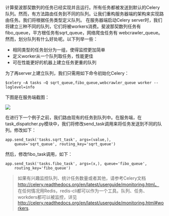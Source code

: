 计算斐波那契数列的任务已经实现并且运行。所有任务都被发送到默认的Celery队列。然而，有方法路由任务到不同的队列。让我们重构服务器端的架构来实现路由任务。我们将根据任务类型定义队列。
在服务器端启动Celery server时，我们将建立三种不同的队列，它们将被workers消费。斐波那契数列任务有fibo_queue，平方根任务有sqrt_queue，网络爬虫任务有 webcrawler_queue。然而，划分队列有什么好处呢。以下列举一些：

- 相同类型的任务划分为一组，使得监控更加简单
- 定义worker从一个队列取任务，性能更佳
- 可在性能更好的机器上建立任务更重的队列

为了再server上建立队列，我们只需用如下命令初始化Celery：

	$celery –A tasks –Q sqrt_queue,fibo_queue,webcrawler_queue worker --loglevel=info

下图是在服务端截图：

![](图片链接地址)

在进行下一个例子之前，我们路由现有的任务到队列中。在服务端，在task_dispatcher.py模块中，我们将修改send_task调用来将任务发送到不同的队列。修改如下：

	app.send_task('tasks.sqrt_task', args=(value,),
		queue='sqrt_queue', routing_key='sqrt_queue')

然后，修改fibo_task调用，如下：

	app.send_task('tasks.fibo_task', args=(x,), queue='fibo_queue',
		routing_key='fibo_queue')

> 如果有兴趣监控队列、统计任务数量或者其他，请参考Celery文档 http://celery.readthedocs.org/en/latest/userguide/monitoring.html。
> 在任何情况用Redis，redis-cli都可以作为一个工具。队列、任务、workders都可以被监控，详见 http://celery.readthedocs.org/en/latest/userguide/monitoring.html#workers.

